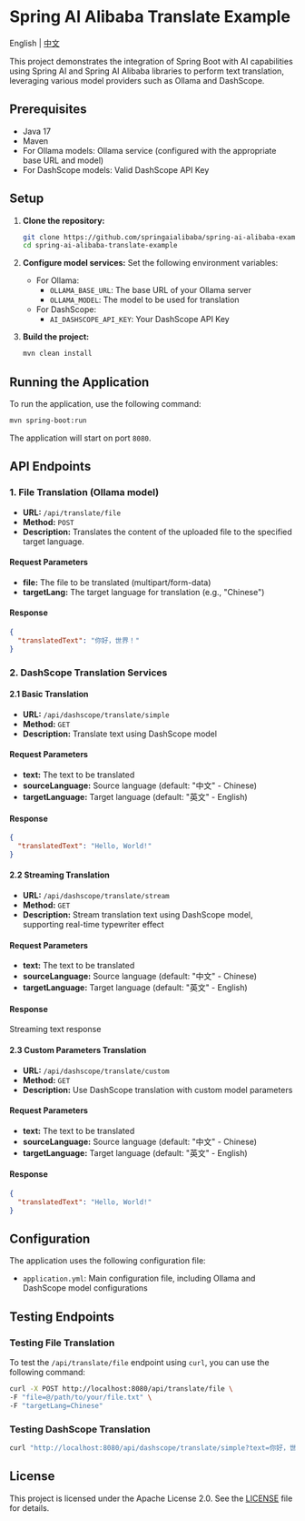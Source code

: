 # Spring AI Alibaba Translate Example

English | [中文](README.md)

This project demonstrates the integration of Spring Boot with AI capabilities using Spring AI and Spring AI Alibaba libraries to perform text translation, leveraging various model providers such as Ollama and DashScope.

## Prerequisites

- Java 17
- Maven
- For Ollama models: Ollama service (configured with the appropriate base URL and model)
- For DashScope models: Valid DashScope API Key

## Setup

1. **Clone the repository:**
   ```sh
   git clone https://github.com/springaialibaba/spring-ai-alibaba-examples.git
   cd spring-ai-alibaba-translate-example
   ```

2. **Configure model services:**
   Set the following environment variables:
   - For Ollama:
     - `OLLAMA_BASE_URL`: The base URL of your Ollama server
     - `OLLAMA_MODEL`: The model to be used for translation
   - For DashScope:
     - `AI_DASHSCOPE_API_KEY`: Your DashScope API Key

3. **Build the project:**
   ```sh
   mvn clean install
   ```

## Running the Application

To run the application, use the following command:
```sh
mvn spring-boot:run
```

The application will start on port `8080`.

## API Endpoints

### 1. File Translation (Ollama model)

- **URL:** `/api/translate/file`
- **Method:** `POST`
- **Description:** Translates the content of the uploaded file to the specified target language.

#### Request Parameters
- **file:** The file to be translated (multipart/form-data)
- **targetLang:** The target language for translation (e.g., "Chinese")

#### Response
```json
{
  "translatedText": "你好，世界！"
}
```

### 2. DashScope Translation Services

#### 2.1 Basic Translation

- **URL:** `/api/dashscope/translate/simple`
- **Method:** `GET`
- **Description:** Translate text using DashScope model

#### Request Parameters
- **text:** The text to be translated
- **sourceLanguage:** Source language (default: "中文" - Chinese)
- **targetLanguage:** Target language (default: "英文" - English)

#### Response
```json
{
  "translatedText": "Hello, World!"
}
```

#### 2.2 Streaming Translation

- **URL:** `/api/dashscope/translate/stream`
- **Method:** `GET`
- **Description:** Stream translation text using DashScope model, supporting real-time typewriter effect

#### Request Parameters
- **text:** The text to be translated
- **sourceLanguage:** Source language (default: "中文" - Chinese)
- **targetLanguage:** Target language (default: "英文" - English)

#### Response
Streaming text response

#### 2.3 Custom Parameters Translation

- **URL:** `/api/dashscope/translate/custom`
- **Method:** `GET`
- **Description:** Use DashScope translation with custom model parameters

#### Request Parameters
- **text:** The text to be translated
- **sourceLanguage:** Source language (default: "中文" - Chinese)
- **targetLanguage:** Target language (default: "英文" - English)

#### Response
```json
{
  "translatedText": "Hello, World!"
}
```

## Configuration

The application uses the following configuration file:

- `application.yml`: Main configuration file, including Ollama and DashScope model configurations

## Testing Endpoints

### Testing File Translation

To test the `/api/translate/file` endpoint using `curl`, you can use the following command:

```sh
curl -X POST http://localhost:8080/api/translate/file \
-F "file=@/path/to/your/file.txt" \
-F "targetLang=Chinese"
```

### Testing DashScope Translation

```sh
curl "http://localhost:8080/api/dashscope/translate/simple?text=你好，世界！&sourceLanguage=中文&targetLanguage=英文"
```

## License

This project is licensed under the Apache License 2.0. See the [LICENSE](../../LICENSE) file for details. 